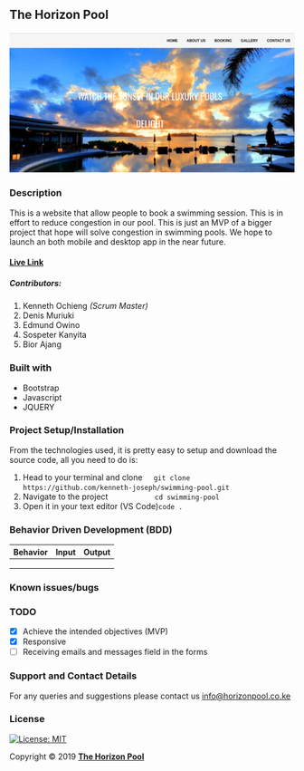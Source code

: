 ## The Horizon Pool

![Homepage](/images/Homepage.png "Homepage")

### Description

This is a website that allow people to book a swimming session. This is in effort to reduce congestion in our pool. This is just an MVP of a bigger project that hope will solve congestion in swimming pools. We hope to launch an both mobile and desktop app in the near future.

#### [Live Link](https://kenneth-joseph.github.io/swimming-pool/ "click here to go to the website!")

##### Contributors:

1. Kenneth Ochieng _(Scrum Master)_
2. Denis Muriuki
3. Edmund Owino
4. Sospeter Kanyita
5. Bior Ajang

### Built with

- Bootstrap
- Javascript
- JQUERY

### Project Setup/Installation

From the technologies used, it is pretty easy to setup and download the source code, all you need to do is:

1. Head to your terminal and clone &nbsp; &nbsp; `git clone https://github.com/kenneth-joseph/swimming-pool.git`
2. Navigate to the project &nbsp; &nbsp; &nbsp; &nbsp; &nbsp; &nbsp; &nbsp; &nbsp; &nbsp; &nbsp; `cd swimming-pool`
3. Open it in your text editor (VS Code)`code .`

### Behavior Driven Development (BDD)

| Behavior | Input | Output |
| -------- | ----- | ------ |
|          |       |        |
|          |       |        |
|          |       |        |

### Known issues/bugs

### TODO

- [x] Achieve the intended objectives (MVP) <br>
- [x] Responsive <br>
- [ ] Receiving emails and messages field in the forms

### Support and Contact Details

For any queries and suggestions please contact us info@horizonpool.co.ke

### License

[![License: MIT](https://img.shields.io/badge/License-MIT-yellow.svg)](LICENSE "click to check the license!")

Copyright &copy; 2019 [**The Horizon Pool**](https://kenneth-joseph.github.io/swimming-pool/)
